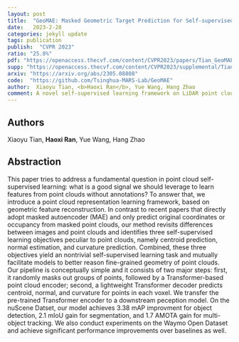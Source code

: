 ```yaml
---
layout: post
title:  "GeoMAE: Masked Geometric Target Prediction for Self-supervised Point Cloud Pre-Training"
date:   2023-2-28
categories: jekyll update
tags: publication
publish:  "CVPR 2023"
ratio: "25.8%"
pdf: "https://openaccess.thecvf.com/content/CVPR2023/papers/Tian_GeoMAE_Masked_Geometric_Target_Prediction_for_Self-Supervised_Point_Cloud_Pre-Training_CVPR_2023_paper.pdf"
supp: "https://openaccess.thecvf.com/content/CVPR2023/supplemental/Tian_GeoMAE_Masked_Geometric_CVPR_2023_supplemental.pdf"
arxiv: "https://arxiv.org/abs/2305.08808"
code:  "https://github.com/Tsinghua-MARS-Lab/GeoMAE"
author:  Xiaoyu Tian, <b>Haoxi Ran</b>, Yue Wang, Hang Zhao
comment: A novel self-supervised learning framework on LiDAR point clouds, based on geometric feature reconstruction
---
```


## Authors
Xiaoyu Tian, **Haoxi Ran**, Yue Wang, Hang Zhao

## Abstraction
This paper tries to address a fundamental question in point cloud self-supervised learning: what is a good signal we should leverage to learn features from point clouds without annotations? 
To answer that, we introduce a point cloud representation learning framework, based on geometric feature reconstruction. 
In contrast to recent papers that directly adopt masked autoencoder (MAE) and only predict original coordinates or occupancy from masked point clouds, our method revisits differences between images and point clouds and identifies three self-supervised learning objectives peculiar to point clouds, namely centroid prediction, normal estimation, and curvature prediction. 
Combined, these three objectives yield an nontrivial self-supervised learning task and mutually facilitate models to better reason fine-grained geometry of point clouds. 
Our pipeline is conceptually simple and it consists of two major steps: 
first, it randomly masks out groups of points, followed by a Transformer-based point cloud encoder; 
second, a lightweight Transformer decoder predicts centroid, normal, and curvature for points in each voxel. 
We transfer the pre-trained Transformer encoder to a downstream peception model. 
On the nuScene Datset, our model achieves 3.38 mAP improvment for object detection, 2.1 mIoU gain for segmentation, and 1.7 AMOTA gain for multi-object tracking. 
We also conduct experiments on the Waymo Open Dataset and achieve significant performance improvements over baselines as well.